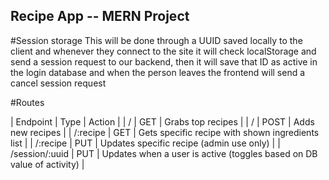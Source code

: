 ## Recipe App -- MERN Project

#Session storage
This will be done through a UUID saved locally to the client and whenever they connect to the site it will check localStorage and send a session request to our backend, then it will save that ID as active in the login database and when the person leaves the frontend will send a cancel session request

#Routes

| Endpoint | Type | Action |
| / | GET | Grabs top recipes |
| / | POST | Adds new recipes |
| /:recipe | GET | Gets specific recipe with shown ingredients list |
| /:recipe | PUT | Updates specific recipe (admin use only) |
| /session/:uuid | PUT | Updates when a user is active (toggles based on DB value of activity) |